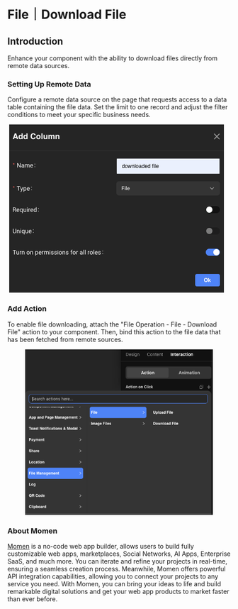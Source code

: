 # File｜Download File

## Introduction

Enhance your component with the ability to download files directly from remote data sources.

### Setting Up Remote Data

Configure a remote data source on the page that requests access to a data table containing the file data. Set the limit to one record and adjust the filter conditions to meet your specific business needs.

<img src="https://functorz.feishu.cn/space/api/box/stream/download/asynccode/?code=NTZlNTA4YTAyYTVkOTFiMTBjNDM0MGQzODk1ODNmYjBfRlhuVUpNVlF5NXRUS29iMFZ0NDI0NVJ5T1Q2T0tVUEtfVG9rZW46UktQUGJqWHdTb3Fxc1N4a2x5MWN3YWRhbnhkXzE3MTUzMTM4NzU6MTcxNTMxNzQ3NV9WNA" alt="" data-size="original">               ![](<../../../../../.gitbook/assets/image (7).png>)

### Add Action

To enable file downloading, attach the "File Operation - File - Download File" action to your component. Then, bind this action to the file data that has been fetched from remote sources.

<figure><img src="../../../../../.gitbook/assets/image (1).png" alt=""><figcaption></figcaption></figure>

### **About Momen​​​​​**

[Momen](https://momen.app/?channel=blog-about) is a no-code web app builder, allows users to build fully customizable web apps, marketplaces, Social Networks, AI Apps, Enterprise SaaS, and much more. You can iterate and refine your projects in real-time, ensuring a seamless creation process. Meanwhile, Momen offers powerful API integration capabilities, allowing you to connect your projects to any service you need. With Momen, you can bring your ideas to life and build remarkable digital solutions and get your web app products to market faster than ever before.​​

